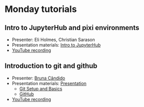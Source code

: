 
# Monday tutorials

## Intro to JupyterHub and pixi environments    
- Presenter: Eli Holmes, Christian Sarason
- Presentation materials: [Intro to JupyterHub](https://docs.google.com/presentation/d/1PcqPypNH-sekn0K8llNQvHdUYHeuXN6pBLldXqwRsUk/edit?slide=id.g2f0402f7912_0_125#slide=id.g2f0402f7912_0_125) 
- [YouTube recording]()                                                                                                  

## Introduction to git and github
- Presenter: [Bruna Cândido](https://github.com/brunacandido)
- Presentation materials: [Presentation](https://gamma.app/docs/Commit-Happens-296ka3a82n7k7io)
  - [Git Setup and Basics](https://oceanhackweek.org/resources/prep/git.html)
  - [GitHub](https://oceanhackweek.org/resources/prep/git.html)
- [YouTube recording]()                                                                                                  
